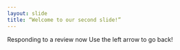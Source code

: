 ```yaml
---
layout: slide
title: “Welcome to our second slide!”
---
```

Responding to a review now 
Use the left arrow to go back!

